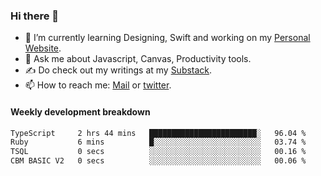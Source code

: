 ### Hi there 👋

- 🌱 I’m currently learning Designing, Swift and working on my [Personal Website](https://kvaishak.com/).
- 💬 Ask me about Javascript, Canvas,  Productivity tools. 
- :writing_hand: Do check out my writings at my [Substack](https://kvaishak.substack.com/).
- 📫 How to reach me: [Mail](mailto:vaishak.kaippanchery@gmail.com) or [twitter](https://twitter.com/kvaishack).


#### Weekly development breakdown

<!--START_SECTION:waka-->

```txt
TypeScript     2 hrs 44 mins   ████████████████████████░   96.04 %
Ruby           6 mins          █░░░░░░░░░░░░░░░░░░░░░░░░   03.74 %
TSQL           0 secs          ░░░░░░░░░░░░░░░░░░░░░░░░░   00.16 %
CBM BASIC V2   0 secs          ░░░░░░░░░░░░░░░░░░░░░░░░░   00.06 %
```

<!--END_SECTION:waka-->
